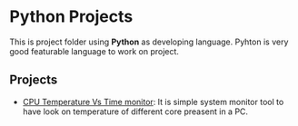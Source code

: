 # Python Projects
This is project folder using **Python** as developing language. Pyhton is very good featurable language to work on project.

## Projects
* [CPU Temperature Vs Time monitor](./CPUTempSensor): It is simple system monitor tool to have look on temperature of different core preasent in a PC.
